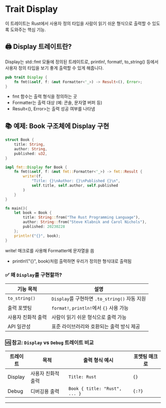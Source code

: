 # Trait Display
이 트레이트는 Rust에서 사용자 정의 타입을 사람이 읽기 쉬운 형식으로 출력할 수 있도록 도와주는 핵심 기능.

## 🖨️ Display 트레이트란?
Display는 std::fmt 모듈에 정의된 트레이트로, println!, format!, to_string() 등에서 사용자 정의 타입을 보기 좋게 출력할 수 있게 해줍니다.
```rust
pub trait Display {
    fn fmt(&self, f: &mut Formatter<'_>) -> Result<(), Error>;
}
```

- fmt 함수는 출력 형식을 정의하는 곳
- Formatter는 출력 대상 (예: 콘솔, 문자열 버퍼 등)
- Result<(), Error>는 출력 성공 여부를 나타냄

## 📚 예제: Book 구조체에 Display 구현
```rust
struct Book {
    title: String,
    author: String,
    published: u32,
}

impl fmt::Display for Book {
    fn fmt(&self, f: &mut fmt::Formatter<'_>) -> fmt::Result {
        write!(f,
            "Title: {}\nAuthor: {}\nPublished {}\n",
            self.title, self.author, self.published
        )
    }
}

fn main(){
    let book = Book {
        title: String::from("The Rust Programming Language"),
        author: String::from("Steve Klabnik and Carol Nichols"),
        published: 20230228
    };
    println!("{}", book);
}
```

 write! 매크로를 사용해 Formatter에 문자열을 씀
- println!("{}", book)처럼 출력하면 우리가 정의한 형식대로 출력됨

### ✅ 왜 `Display`를 구현할까?

| 기능 목적         | 설명                                  |
|------------------|---------------------------------------|
| `to_string()`     | `Display`를 구현하면 `.to_string()` 자동 지원 |
| 출력 포맷팅       | `format!`, `println!`에서 `{}` 사용 가능       |
| 사용자 친화적 출력 | 사람이 읽기 쉬운 형식으로 출력 가능           |
| API 일관성        | 표준 라이브러리와 호환되는 출력 방식 제공     |


### 🆚 참고: `Display` vs `Debug` 트레이트 비교

| 트레이트 | 목적               | 출력 형식 예시 | 포맷팅 매크로 |
|----------|--------------------|----------------|----------------|
| Display  | 사용자 친화적 출력 | `Title: Rust`  | `{}`           |
| Debug    | 디버깅용 출력      | `Book { title: "Rust", ... }` | `{:?}`         |

---
